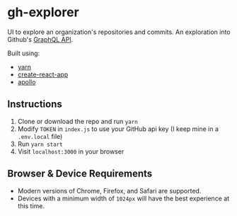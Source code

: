 # gh-explorer

UI to explore an organization's repositories and commits. An exploration into Github's [GraphQL API](https://developer.github.com/v4/).

Built using:

* [yarn](https://yarnpkg.com)
* [create-react-app](https://github.com/facebook/create-react-app)
* [apollo](https://www.apollographql.com)

## Instructions

1.  Clone or download the repo and run `yarn`
2.  Modify `TOKEN` in `index.js` to use your GitHub api key (I keep mine in a `.env.local` file)
3.  Run `yarn start`
4.  Visit `localhost:3000` in your browser

## Browser & Device Requirements

* Modern versions of Chrome, Firefox, and Safari are supported.
* Devices with a minimum width of `1024px` will have the best experience at this time.
